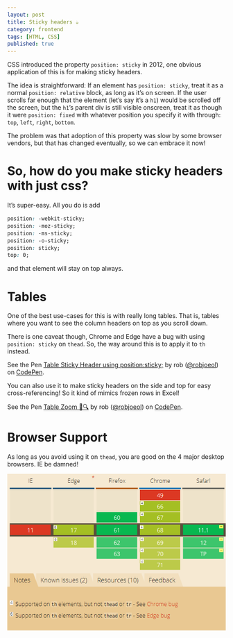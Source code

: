 ```yaml
---
layout: post
title: Sticky headers ☕
category: frontend
tags: [HTML, CSS]
published: true
---
```

CSS introduced the property ```position: sticky``` in 2012, one obvious application of this is for making sticky headers.

The idea is straightforward: If an element has ```position: sticky```, treat it as a normal ```position: relative``` block, as long as it’s on screen. If the user scrolls far enough that the element (let’s say it’s a ```h1```) would be scrolled off the screen, but the ```h1```’s parent div is still visible onscreen, treat it as though it were ```position: fixed``` with whatever position you specify it with through: ```top```, ```left```, ```right```, ```bottom```.

The problem was that adoption of this property was slow by some browser vendors, but that has changed eventually, so we can embrace it now!

# So, how do you make sticky headers with just css?

It’s super-easy. All you do is add

```css
position: -webkit-sticky;
position: -moz-sticky;
position: -ms-sticky;
position: -o-sticky;
position: sticky;
top: 0;
```
and that element will stay on top always.

# Tables

One of the best use-cases for this is with really long tables. That is, tables where you want to see the column headers on top as you scroll down.

There is one caveat though, Chrome and Edge have a bug with using ```position: sticky``` on ```thead```. So, the way around this is to apply it to ```th``` instead.

<p data-height="265" data-theme-id="0" data-slug-hash="MBvLLZ" data-default-tab="result" data-user="robjoeol" data-pen-title="Table Sticky Header using position:sticky;" class="codepen">See the Pen <a href="https://codepen.io/robjoeol/pen/MBvLLZ/">Table Sticky Header using position:sticky;</a> by rob (<a href="https://codepen.io/robjoeol">@robjoeol</a>) on <a href="https://codepen.io">CodePen</a>.</p>
<script async src="https://static.codepen.io/assets/embed/ei.js"></script>

You can also use it to make sticky headers on the side and top for easy cross-referencing!  So it kind of mimics frozen rows in Excel!

<p data-height="265" data-theme-id="0" data-slug-hash="ejexqj" data-default-tab="result" data-user="robjoeol" data-pen-title="Table Zoom 🧐🔍" class="codepen">See the Pen <a href="https://codepen.io/robjoeol/pen/ejexqj/">Table Zoom 🧐🔍</a> by rob (<a href="https://codepen.io/robjoeol">@robjoeol</a>) on <a href="https://codepen.io">CodePen</a>.</p>
<script async src="https://static.codepen.io/assets/embed/ei.js"></script>

# Browser Support

As long as you avoid using it on ```thead```, you are good on the 4 major desktop browsers. IE be damned!

<a href="https://caniuse.com/#feat=css-sticky"><img src="/assets/img/blog/2018-07-31-sticky-headers/caniuse.png" alt="browser support"/></a>
